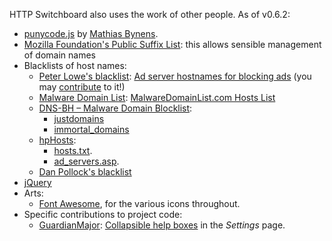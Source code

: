 HTTP Switchboard also uses the work of other people. As of v0.6.2:

- [punycode.js](https://github.com/bestiejs/punycode.js/) by [Mathias Bynens](http://mathiasbynens.be/).
- [Mozilla Foundation's Public Suffix List](http://publicsuffix.org/): this allows sensible management of domain names
- Blacklists of host names:
    * [Peter Lowe's blacklist](http://pgl.yoyo.org/as/index.php): [Ad server hostnames for blocking ads](http://pgl.yoyo.org/as/serverlist.php?mimetype=plaintext) (you may [contribute](http://pgl.yoyo.org/as/#submit) to it!)
    * [Malware Domain List](http://www.malwaredomainlist.com/): [MalwareDomainList.com Hosts List](http://www.malwaredomainlist.com/hostslist/hosts.txt)
    * [DNS-BH – Malware Domain Blocklist](http://www.malwaredomains.com/?page_id=1508):
        - [justdomains](http://dns-bh.sagadc.org/justdomains)
        - [immortal_domains](http://dns-bh.sagadc.org/immortal_domains.txt)
    * [hpHosts](http://hosts-file.net):
        - [hosts.txt](http://hosts-file.net/?s=Download).
        - [ad_servers.asp](http://hosts-file.net/?s=Download).
    * [Dan Pollock's blacklist](http://someonewhocares.org/hosts/)
- [jQuery](http://jquery.com/)
- Arts:
    * [Font Awesome](http://fontawesome.io/), for the various icons throughout.
- Specific contributions to project code:
    * [GuardianMajor](github.com/GuardianMajor): [Collapsible help boxes](/gorhill/httpswitchboard/pull/57) in the *Settings* page.